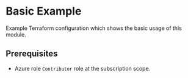 # Basic Example

Example Terraform configuration which shows the basic usage of this module.

## Prerequisites

- Azure role `Contributor` role at the subscription scope.
